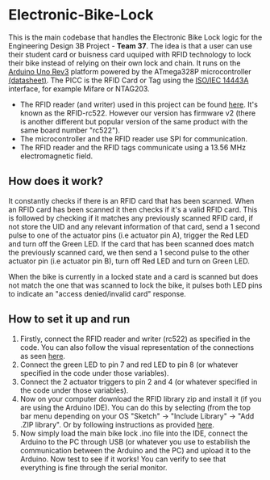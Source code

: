 # Electronic-Bike-Lock
This is the main codebase that handles the Electronic Bike Lock logic for the Engineering Design 3B Project - __Team 37__. The idea is that a user can use their student card or buisness card uquiped with RFID technology to lock their bike instead of relying on their own lock and chain. It runs on the [Arduino Uno Rev3](https://store.arduino.cc/usa/arduino-uno-rev3) platform powered by the ATmega328P microcontroller [(datasheet)](http://ww1.microchip.com/downloads/en/DeviceDoc/Atmel-42735-8-bit-AVR-Microcontroller-ATmega328-328P_Datasheet.pdf). The PICC is the RFID Card or Tag using the [ISO/IEC 14443A](https://en.wikipedia.org/wiki/ISO/IEC_14443) interface, for example Mifare or NTAG203.

* The RFID reader (and writer) used in this project can be found [here](https://www.jaycar.com.au/arduino-compatible-rfid-read-and-write-kit/p/XC4506). It's known as the RFID-rc522. However our version has firmware v2 (there is another different but popular version of the same product with the same board number "rc522").
* The microcontroller and the RFID reader use SPI for communication.
* The RFID reader and the RFID tags communicate using a 13.56 MHz electromagnetic field.

## How does it work?

It constantly checks if there is an RFID card that has been scanned. When an RFID card has been scanned it then checks if it's a valid RFID card. This is followed by checking if it matches any previously scanned RFID card, if not store the UID and any relevant information of that card, send a 1 second pulse to one of the actuator pins (i.e actuator pin A), trigger the Red LED and turn off the Green LED. If the card that has been scanned does match the previously scanned card, we then send a 1 second pulse to the other actuator pin (i.e actuator pin B), turn off Red LED and turn on Green LED.

When the bike is currently in a locked state and a card is scanned but does not match the one that was scanned to lock the bike, it pulses both LED pins to indicate an "access denied/invalid card" response.

## How to set it up and run

1. Firstly, connect the RFID reader and writer (rc522) as specified in the code. You can also follow the visual representation of the connections as seen [here](RFID%20Pin%20Layout.png).
2. Connect the green LED to pin 7 and red LED to pin 8 (or whatever specified in the code under those variables).
3. Connect the 2 actuator triggers to pin 2 and 4 (or whatever specified in the code under those variables).
4. Now on your computer download the RFID library zip and install it (if you are using the Arduino IDE). You can do this by selecting (from the top bar menu depending on your OS "Sketch" -> "Include Library" -> "Add .ZIP library". Or by following instructions as provided [here](https://www.arduino.cc/en/Guide/Libraries).
5. Now simply load the main bike lock .ino file into the IDE, connect the Arduino to the PC through USB (or whatever you use to estabilish the communication between the Arduino and the PC) and upload it to the Arduino. Now test to see if it works! You can verify to see that everything is fine through the serial monitor.
